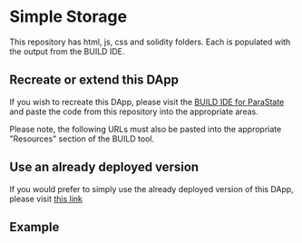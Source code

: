 # Simple Storage

This repository has html, js, css and solidity folders. Each is populated with the output from the BUILD IDE.

## Recreate or extend this DApp

If you wish to recreate this DApp, please visit the [BUILD IDE for ParaState](http://buidl.secondstate.io/?s0426&web3_provider=https%3A%2F%2Frpc.parastate.io%3A8545&web3_chainId=123&gas_price=1&gas_limit=8000000) and paste the code from this repository into the appropriate areas.

Please note, the following URLs must also be pasted into the appropriate "Resources" section of the BUILD tool.

## Use an already deployed version

If you would prefer to simply use the already deployed version of this DApp, please visit [this link](https://opendapps.secondstate.io/JAM_and_Web3_1625291465334.html)

## Example
![]()
